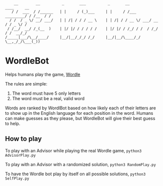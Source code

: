         __        __          _       ___          _       __               ____     __ 
       / /  ___  / /______   | |     / (_)___     | |     / /___  _________/ / /__  / /
      / /  / _ \/ __/ ___/   | | /| / / / __ \    | | /| / / __ \/ ___/ __  / / _ \/ /
     / /__/  __/ /_(__  )    | |/ |/ / / / / /    | |/ |/ / /_/ / /  / /_/ / /  __/_/ 
    /_____|___/\__/____/     |__/|__/_/_/ /_/     |__/|__/\____/_/   \__,_/_/\___(_))

# WordleBot
Helps humans play the game, [Wordle](https://www.powerlanguage.co.uk/wordle/)

The rules are simple:
<ol>
  <li>The word must have 5 only letters</li>
  <li>The word must be a real, valid word</li>
</ol>

Words are ranked by WordlBot based on how likely each of their letters are to show up in the English language for each position in the word. Humans can make guesses as they please, but WordleBot will give their best guess to help. 

## How to play
To play with an Advisor while playing the real Wordle game, `python3 AdvisorPlay.py`

To play with an Advisor with a randomized solution, `python3 RandomPlay.py`

To have the Wordle bot play by itself on all possible solutions, `python3 SelfPlay.py`
